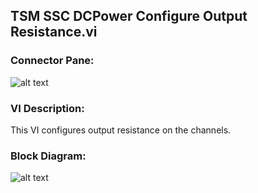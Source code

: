 ## **TSM SSC DCPower Configure Output Resistance.vi**
### Connector Pane:
![alt text](/Instrument%20Control/DCPower/Source/TSM%20SSC%20DCPower%20Configure%20Output%20Resistance.vic.png "TSM SSC DCPower Configure Output Resistance.vi connector pane")

### VI Description:
This VI configures output resistance on the channels.

### Block Diagram:
![alt text](/Instrument%20Control/DCPower/Source/TSM%20SSC%20DCPower%20Configure%20Output%20Resistance.vid.png "TSM SSC DCPower Configure Output Resistance.vi block diagram")
